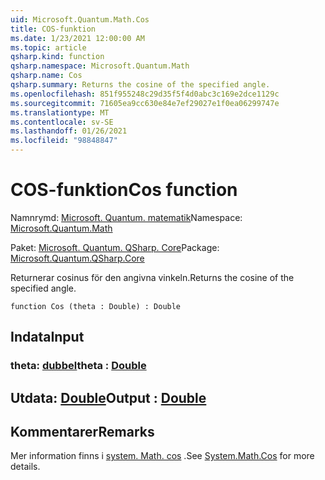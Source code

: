 ```yaml
---
uid: Microsoft.Quantum.Math.Cos
title: COS-funktion
ms.date: 1/23/2021 12:00:00 AM
ms.topic: article
qsharp.kind: function
qsharp.namespace: Microsoft.Quantum.Math
qsharp.name: Cos
qsharp.summary: Returns the cosine of the specified angle.
ms.openlocfilehash: 851f955248c29d35f5f4d0abc3c169e2dce1129c
ms.sourcegitcommit: 71605ea9cc630e84e7ef29027e1f0ea06299747e
ms.translationtype: MT
ms.contentlocale: sv-SE
ms.lasthandoff: 01/26/2021
ms.locfileid: "98848847"
---
```

# <a name="cos-function"></a><span data-ttu-id="dd955-102">COS-funktion</span><span class="sxs-lookup"><span data-stu-id="dd955-102">Cos function</span></span>

<span data-ttu-id="dd955-103">Namnrymd: [Microsoft. Quantum. matematik](xref:Microsoft.Quantum.Math)</span><span class="sxs-lookup"><span data-stu-id="dd955-103">Namespace: [Microsoft.Quantum.Math](xref:Microsoft.Quantum.Math)</span></span>

<span data-ttu-id="dd955-104">Paket: [Microsoft. Quantum. QSharp. Core](https://nuget.org/packages/Microsoft.Quantum.QSharp.Core)</span><span class="sxs-lookup"><span data-stu-id="dd955-104">Package: [Microsoft.Quantum.QSharp.Core](https://nuget.org/packages/Microsoft.Quantum.QSharp.Core)</span></span>


<span data-ttu-id="dd955-105">Returnerar cosinus för den angivna vinkeln.</span><span class="sxs-lookup"><span data-stu-id="dd955-105">Returns the cosine of the specified angle.</span></span>

```qsharp
function Cos (theta : Double) : Double
```


## <a name="input"></a><span data-ttu-id="dd955-106">Indata</span><span class="sxs-lookup"><span data-stu-id="dd955-106">Input</span></span>

### <a name="theta--double"></a><span data-ttu-id="dd955-107">theta: [dubbel](xref:microsoft.quantum.lang-ref.double)</span><span class="sxs-lookup"><span data-stu-id="dd955-107">theta : [Double](xref:microsoft.quantum.lang-ref.double)</span></span>





## <a name="output--double"></a><span data-ttu-id="dd955-108">Utdata: [Double](xref:microsoft.quantum.lang-ref.double)</span><span class="sxs-lookup"><span data-stu-id="dd955-108">Output : [Double](xref:microsoft.quantum.lang-ref.double)</span></span>



## <a name="remarks"></a><span data-ttu-id="dd955-109">Kommentarer</span><span class="sxs-lookup"><span data-stu-id="dd955-109">Remarks</span></span>

<span data-ttu-id="dd955-110">Mer information finns i [system. Math. cos](https://docs.microsoft.com/dotnet/api/system.math.cos) .</span><span class="sxs-lookup"><span data-stu-id="dd955-110">See [System.Math.Cos](https://docs.microsoft.com/dotnet/api/system.math.cos) for more details.</span></span>